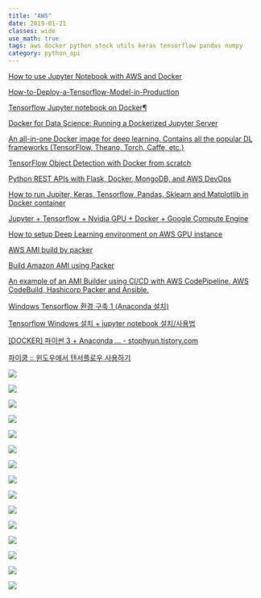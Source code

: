 ```yaml
---
title: "AWS"
date: 2019-01-21
classes: wide
use_math: true
tags: aws docker python stock utils keras tensorflow pandas numpy 
category: python_api
---
```


[How to use Jupyter Notebook with AWS and Docker](https://www.guru99.com/jupyter-notebook-aws-docker.html)

[How-to-Deploy-a-Tensorflow-Model-in-Production](https://github.com/llSourcell/How-to-Deploy-a-Tensorflow-Model-in-Production)

[Tensorflow Jupyter notebook on Docker¶](http://containertutorials.com/docker-ml/tensorflow_jupyter.html)

[Docker for Data Science: Running a Dockerized Jupyter Server](https://www.dataquest.io/blog/docker-data-science/)

[An all-in-one Docker image for deep learning. Contains all the popular DL frameworks (TensorFlow, Theano, Torch, Caffe, etc.) ](https://github.com/floydhub/dl-docker)

[TensorFlow Object Detection with Docker from scratch](https://towardsdatascience.com/tensorflow-object-detection-with-docker-from-scratch-5e015b639b0b)

[Python REST APIs with Flask, Docker, MongoDB, and AWS DevOps ](https://www.udemy.com/python-rest-apis-with-flask-docker-mongodb-and-aws-devops/?couponCode=LPA-PYTHON-REST)

[How to run Jupiter, Keras, Tensorflow, Pandas, Sklearn and Matplotlib in Docker container](https://dev-ops-notes.com/docker/howto-run-jupiter-keras-tensorflow-pandas-sklearn-and-matplotlib-docker-container/)

[Jupyter + Tensorflow + Nvidia GPU + Docker + Google Compute Engine](https://medium.com/google-cloud/jupyter-tensorflow-nvidia-gpu-docker-google-compute-engine-4a146f085f17)

[How to setup Deep Learning environment on AWS GPU instance](https://towardsdatascience.com/how-to-set-up-deep-learning-machine-on-aws-gpu-instance-3bb18b0a2579)

[AWS AMI build by packer](http://blog.shippable.com/build-aws-amis-using-packer)

[Build Amazon AMI using Packer](http://docs.shippable.com/provision/tutorial/build-aws-ec2-ami-packer/)

[An example of an AMI Builder using CI/CD with AWS CodePipeline, AWS CodeBuild, Hashicorp Packer and Ansible. ](https://github.com/awslabs/ami-builder-packer)

[Windows Tensorflow 환경 구축 1 (Anaconda 설치)](https://tensorflowstepbystep.tistory.com/1)

[Tensorflow Windows 설치 + jupyter notebook 설치/사용법](https://fabj.tistory.com/43)

[[DOCKER] 파이썬 3 + Anaconda ... - stophyun.tistory.com](http://stophyun.tistory.com/162)

[파이쿵 :: 윈도우에서 텐서플로우 사용하기](https://pythonkim.tistory.com/29)


![](https://www.guru99.com/images/1/080618_0532_HowtouseJup1.png)

![](https://www.guru99.com/images/1/080618_0532_HowtouseJup2.png)

![](https://www.guru99.com/images/1/080618_0532_HowtouseJup3.png)

![](https://www.guru99.com/images/1/080618_0532_HowtouseJup4.png)

![](https://www.guru99.com/images/1/080618_0532_HowtouseJup5.png)

![](https://www.guru99.com/images/1/080618_0532_HowtouseJup7.png)

![](https://www.guru99.com/images/1/080618_0532_HowtouseJup8.png)

![](https://www.guru99.com/images/1/080618_0532_HowtouseJup9.png)

![](https://www.guru99.com/images/1/080618_0532_HowtouseJup10.png)

![](https://www.guru99.com/images/1/080618_0532_HowtouseJup11.png)

![](https://www.guru99.com/images/1/080618_0532_HowtouseJup12.png)


![](https://www.guru99.com/images/1/080618_0532_HowtouseJup13.png)

![](https://www.guru99.com/images/1/080618_0532_HowtouseJup14.png)

![](https://www.guru99.com/images/1/080618_0532_HowtouseJup15.png)

![](https://www.guru99.com/images/1/080618_0532_HowtouseJup16.png)



